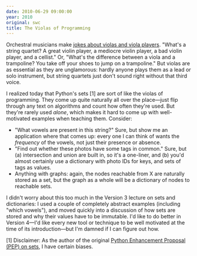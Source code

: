 ```yaml
---
date: 2010-06-29 09:00:00
year: 2010
original: swc
title: The Violas of Programming
---
```

<p>Orchestral musicians make <a href="http://www.mit.edu/~jcb/jokes/viola.html">jokes about violas and viola players</a>. "What's a string quartet? A great violin player, a mediocre violin player, a bad violin player, and a cellist."  Or, "What's the difference between a viola and a trampoline? You take off your shoes to jump on a trampoline." But violas are as essential as they are unglamorous: hardly anyone plays them as a lead or solo instrument, but string quartets just don't sound right without that third voice.</p>
<p>I realized today that Python's sets [1] are sort of like the violas of programming. They come up quite naturally all over the place&mdash;just flip through any text on algorithms and count how often they're used. But they're rarely used <em>alone</em>, which makes it hard to come up with well-motivated examples when teaching them. Consider:</p>
<ul>
<li>"What vowels are present in this string?" Sure, but show me an application where that comes up: every one I can think of wants the <em>frequency</em> of the vowels, not just their presence or absence.</li>
<li>"Find out whether these photos have some tags in common." Sure, but (a) intersection and union are built in, so it's a one-liner, and (b) you'd almost certainly use a dictionary with photo IDs for keys, and sets of tags as values.</li>
<li>Anything with graphs: again, the nodes reachable from X are naturally stored as a set, but the graph as a whole will be a dictionary of nodes to reachable sets.</li>
</ul>
<p>I didn't worry about this too much in the Version 3 lecture on sets and dictionaries: I used a couple of completely abstract examples (including "which vowels"), and moved quickly into a discussion of how sets are stored and why their values have to be immutable. I'd like to do better in Version 4&mdash;I'd like every new tool or technique to be well motivated at the time of its introduction&mdash;but I'm damned if I can figure out how.</p>
<p>[1] Disclaimer: As the author of the original <a href="http://www.python.org/dev/peps/pep-0218/">Python Enhancement Proposal (PEP) on sets</a>, I have certain biases.</p>
